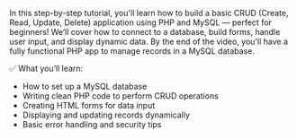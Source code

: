 In this step-by-step tutorial, you'll learn how to build a basic CRUD (Create, Read, Update, Delete) application using PHP and MySQL — perfect for beginners! We’ll cover how to connect to a database, build forms, handle user input, and display dynamic data. By the end of the video, you'll have a fully functional PHP app to manage records in a MySQL database.

✅ What you’ll learn:
- How to set up a MySQL database
- Writing clean PHP code to perform CRUD operations
- Creating HTML forms for data input
- Displaying and updating records dynamically
- Basic error handling and security tips
